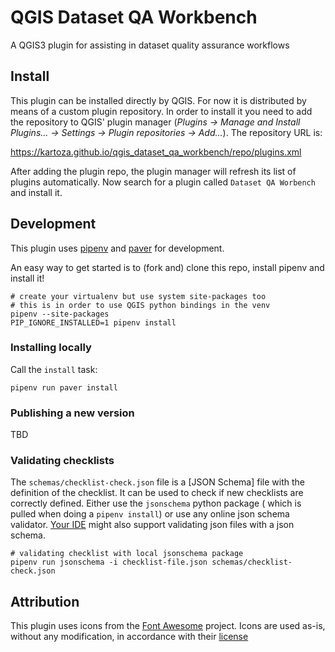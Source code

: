 # QGIS Dataset QA Workbench

A QGIS3 plugin for assisting in dataset quality assurance workflows

## Install

This plugin can be installed directly by QGIS. For now it is distributed 
by means of a custom plugin repository. In order to install it you need 
to add the repository to QGIS' plugin manager 
(_Plugins -> Manage and Install Plugins... -> Settings -> Plugin repositories -> Add..._). 
The repository URL is:

https://kartoza.github.io/qgis_dataset_qa_workbench/repo/plugins.xml

After adding the plugin repo, the plugin manager will refresh its list of 
plugins automatically. Now search for a plugin called `Dataset QA Worbench` 
and install it.


## Development

This plugin uses [pipenv] and [paver] for development.

An easy way to get started is to (fork and) clone this repo, install pipenv 
and install it!

```
# create your virtualenv but use system site-packages too
# this is in order to use QGIS python bindings in the venv
pipenv --site-packages
PIP_IGNORE_INSTALLED=1 pipenv install
```


### Installing locally

Call the `install` task:

```
pipenv run paver install
```

### Publishing a new version

TBD

### Validating checklists

The `schemas/checklist-check.json` file is a [JSON Schema] file with the 
definition of the checklist. It can be used to check if new checklists
are correctly defined. Either use the `jsonschema` python package (
which is pulled when doing a `pipenv install`) or use any online json schema
validator. [Your IDE] might also support validating json files with a json schema.

```
# validating checklist with local jsonschema package
pipenv run jsonschema -i checklist-file.json schemas/checklist-check.json
```


## Attribution

This plugin uses icons from the [Font Awesome] project. Icons are used as-is, without any modification, 
in accordance with their [license]

[Font Awesome]: https://fontawesome.com/
[license]: https://fontawesome.com/license
[pipenv]: https://pipenv.pypa.io/en/latest/
[paver]: https://pythonhosted.org/Paver/index.html
[jsonschema]: https://json-schema.org/
[Your IDE]: https://www.jetbrains.com/help/pycharm/json.html#ws_json_schema_add_custom
